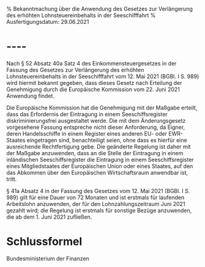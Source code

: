 % Bekanntmachung über die Anwendung des Gesetzes zur Verlängerung des erhöhten Lohnsteuereinbehalts in der Seeschifffahrt
% Ausfertigungsdatum: 29.06.2021
 
# ----

Nach § 52 Absatz 40a Satz 4 des Einkommensteuergesetzes in der Fassung des Gesetzes zur Verlängerung des erhöhten Lohnsteuereinbehalts in der Seeschifffahrt vom 12. Mai 2021 (BGBl. I S. 989) wird hiermit bekannt gegeben, dass dieses Gesetz nach Erteilung der Genehmigung durch die Europäische Kommission vom 22. Juni 2021 Anwendung findet.

Die Europäische Kommission hat die Genehmigung mit der Maßgabe erteilt, dass das Erfordernis der Eintragung in einem Seeschiffsregister diskriminierungsfrei ausgestaltet werde. Die mit dem Änderungsgesetz vorgesehene Fassung entspreche nicht dieser Anforderung, da Eigner, deren Handelsschiffe in einem Register eines anderen EU- oder EWR-Staates eingetragen sind, benachteiligt seien, ohne dass es hierfür eine ausreichende Rechtfertigung gebe. Die geänderte Regelung ist daher mit der Maßgabe anzuwenden, dass an die Stelle der Eintragung in einem inländischen Seeschiffsregister die Eintragung in einem Seeschiffsregister eines Mitgliedstaates der Europäischen Union oder eines Staates, auf den das Abkommen über den Europäischen Wirtschaftsraum anwendbar ist, tritt.

§ 41a Absatz 4 in der Fassung des Gesetzes vom 12. Mai 2021 (BGBl. I S. 989) gilt für eine Dauer von 72 Monaten und ist erstmals für laufenden Arbeitslohn anzuwenden, der für den Lohnzahlungszeitraum Juni 2021 gezahlt wird; die Regelung ist erstmals für sonstige Bezüge anzuwenden, die ab dem 1. Juni 2021 zufließen.

# Schlussformel

Bundesministerium der Finanzen

